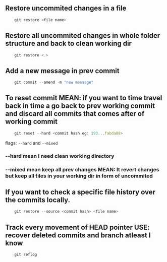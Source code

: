 ## Restore uncommited changes in a file

```js
    git restore <file name>
```

## Restore all uncommited changes in whole folder structure and back to clean working dir

```js
    git restore <.>
```

## Add a new message in prev commit

```js
    git commit --amend -m "new message"
```

## To reset commit MEAN: if you want to time travel back in time a go back to prev working commit and discard all commits that comes after of working commit

```js
    git reset --hard <commit hash eg: 193...fabda88>
```

flags: `--hard` and `--mixed`

### --hard mean I need clean working directory

### --mixed mean keep all prev changes MEAN: It revert changes but keep all files in your working dir in form of uncommited

## If you want to check a specific file history over the commits locally.

```js
    git restore --source <commit hash> <file name>
```

## Track every movement of HEAD pointer USE: recover deleted commits and branch atleast I know

```js
    git reflog
```
